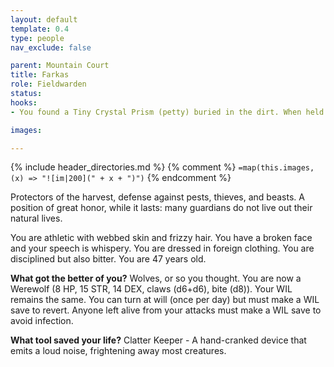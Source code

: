 ```yaml
---
layout: default
template: 0.4
type: people
nav_exclude: false

parent: Mountain Court
title: Farkas
role: Fieldwarden
status: 
hooks:
- You found a Tiny Crystal Prism (petty) buried in the dirt. When held up to the light, it shows visions of an unknown location deep within the Wood. Sometimes, you feel a presence looking back at you.

images: 

---
```


{% include header_directories.md %}
{% comment %}
`=map(this.images, (x) => "![im|200](" + x + ")")`
{% endcomment %}

Protectors of the harvest, defense against pests, thieves, and beasts. A position of great honor, while it lasts: many guardians do not live out their natural lives.

You are athletic with webbed skin and frizzy hair. You have a broken face and your speech is whispery. You are dressed in foreign clothing. You are disciplined but also bitter. You are 47 years old.

**What got the better of you?**
Wolves, or so you thought. You are now a Werewolf (8 HP, 15 STR, 14 DEX, claws (d6+d6), bite (d8)). Your WIL remains the same. You can turn at will (once per day) but must make a WIL save to revert. Anyone left alive from your attacks must make a WIL save to avoid infection.

**What tool saved your life?**
Clatter Keeper - A hand-cranked device that emits a loud noise, frightening away most creatures.
